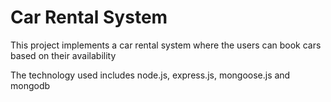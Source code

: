 # Car Rental System
This project implements a car rental system where the users can book cars based on their availability

The technology used includes node.js, express.js, mongoose.js and mongodb